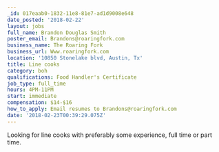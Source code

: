 ```yaml
---
_id: 017eaab0-1832-11e8-81e7-ad1d9008e648
date_posted: '2018-02-22'
layout: jobs
full_name: Brandon Douglas Smith
poster_email: Brandons@roaringfork.com
business_name: The Roaring Fork
business_url: Www.roaringfork.com
location: '10850 Stonelake blvd, Austin, Tx'
title: Line cooks
category: boh
qualifications: Food Handler's Certificate
job_type: full_time
hours: 4PM-11PM
start: immediate
compensation: $14-$16
how_to_apply: Email resumes to Brandons@roaringfork.com
date: '2018-02-23T00:39:29.075Z'
---
```

Looking for line cooks with preferably some experience, full time or part time.
